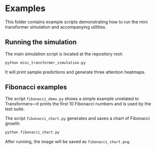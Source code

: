 # Examples

This folder contains example scripts demonstrating how to run the mini transformer simulation and accompanying utilities.

## Running the simulation

The main simulation script is located at the repository root:

```bash
python mini_transformer_simulation.py
```

It will print sample predictions and generate three attention heatmaps.

## Fibonacci examples

The script `fibonacci_demo.py` shows a simple example unrelated to Transformers—it prints the first 10 Fibonacci numbers and is used by the test suite.

The script `fibonacci_chart.py` generates and saves a chart of Fibonacci growth:

```bash
python fibonacci_chart.py
```

After running, the image will be saved as `fibonacci_chart.png`.
